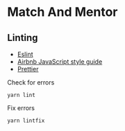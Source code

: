 # Match And Mentor

## Linting
- [Eslint](https://eslint.org/)
- [Airbnb JavaScript style guide](https://github.com/airbnb/javascript)  
- [Prettier](https://github.com/prettier/prettier)

Check for errors
```
yarn lint
```
Fix errors
```
yarn lintfix
```

